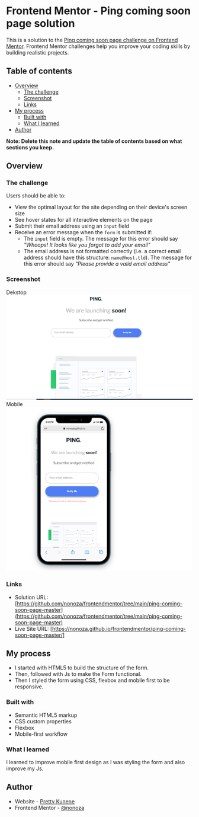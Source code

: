 # Frontend Mentor - Ping coming soon page solution

This is a solution to the [Ping coming soon page challenge on Frontend Mentor](https://www.frontendmentor.io/challenges/ping-single-column-coming-soon-page-5cadd051fec04111f7b848da). Frontend Mentor challenges help you improve your coding skills by building realistic projects. 

## Table of contents

- [Overview](#overview)
  - [The challenge](#the-challenge)
  - [Screenshot](#screenshot)
  - [Links](#links)
- [My process](#my-process)
  - [Built with](#built-with)
  - [What I learned](#what-i-learned)
- [Author](#author)


**Note: Delete this note and update the table of contents based on what sections you keep.**

## Overview

### The challenge

Users should be able to:

- View the optimal layout for the site depending on their device's screen size
- See hover states for all interactive elements on the page
- Submit their email address using an `input` field
- Receive an error message when the `form` is submitted if:
	- The `input` field is empty. The message for this error should say *"Whoops! It looks like you forgot to add your email"*
	- The email address is not formatted correctly (i.e. a correct email address should have this structure: `name@host.tld`). The message for this error should say *"Please provide a valid email address"*

### Screenshot
Dekstop
![](./images/dsktop.PNG)
Mobile
![](./images/mobile.PNG)




### Links

- Solution URL: [https://github.com/nonoza/frontendmentor/tree/main/ping-coming-soon-page-master](https://github.com/nonoza/frontendmentor/tree/main/ping-coming-soon-page-master)
- Live Site URL: [https://nonoza.github.io/frontendmentor/ping-coming-soon-page-master/]

## My process
- I started with HTML5 to build the structure of the form.
- Then, followed with Js to make the Form functional.
- Then I styled the form using CSS, flexbox and mobile first to be responsive.

### Built with

- Semantic HTML5 markup
- CSS custom properties
- Flexbox
- Mobile-first workflow


### What I learned

I learned to improve mobile first design as I was styling the form and also improve my Js.


## Author

- Website - [Pretty Kunene](https://prettynkunene.co.za/)
- Frontend Mentor - [@nonoza](https://www.frontendmentor.io/profile/nonoza)



